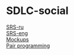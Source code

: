 # SDLC-social

[SRS-ru](https://github.com/bsuir-150503-2-2/SDLC-social/blob/main/design/SRS-ru.md) <br />
[SRS-eng](https://github.com/bsuir-150503-2-2/SDLC-social/blob/main/design/SRS-eng.md) <br />
[Mockups](https://github.com/bsuir-150503-2-2/SDLC-social/blob/main/design/Mockups.pdf) <br />
[Pair programming](https://github.com/bsuir-150503-2-2/SDLC-social/blob/main/PairProgrammingImpressions.md) <br />
